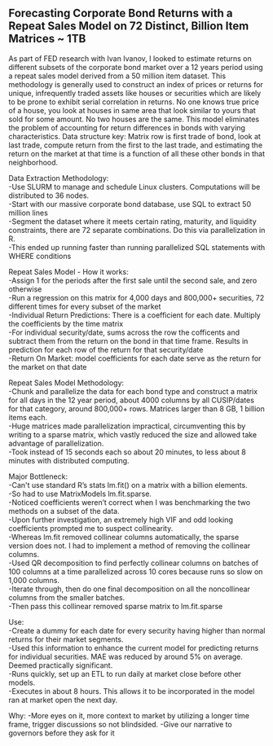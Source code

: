## Forecasting Corporate Bond Returns with a Repeat Sales Model on 72 Distinct, Billion Item Matrices ~ 1TB
As part of FED research with Ivan Ivanov, I looked to estimate returns on different subsets of the corporate bond market over a 12 years period using a repeat sales model derived from a 50 million item dataset. 
This methodology is generally used to construct an index of prices or returns for unique, infrequently traded assets like houses or securities which are likely to be prone to exhibit serial correlation in returns. No one knows true price of a house, you look at houses in same area that look similar to yours that sold for some amount. No two houses are the same. This model eliminates the problem of accounting for return differences in bonds with varying characteristics. 
Data structure key: Matrix row is first trade of bond, look at last trade, compute return from the first to the last trade, and estimating the return on the market at that time is a function of all these other bonds in that neighborhood. 

Data Extraction Methodology: <br>
-Use SLURM to manage and schedule Linux clusters. Computations will be distributed to 36 nodes. <br>
-Start with our massive corporate bond database, use SQL to extract 50 million lines  <br>
-Segment the dataset where it meets certain rating, maturity, and liquidity constraints, there are 72 separate combinations. Do this via parallelization in R. <br>
-This ended up running faster than running parallelized SQL statements with WHERE conditions  <br>

Repeat Sales Model - How it works: <br>
-Assign 1 for the periods after the first sale until the second sale, and zero otherwise <br>
-Run a regression on this matrix for 4,000 days and 800,000+ securities, 72 different times for every subset of the market <br>
-Individual Return Predictions: There is a coefficient for each date. Multiply the coefficients by the time matrix  <br>
-For individual security/date, sums across the row the cofficents and subtract them from the return on the bond in that time frame. Results in prediction for each row of the return for that security/date  <br>
-Return On Market: model coefficients for each date serve as the return for the market on that date <br>

Repeat Sales Model Methodology: <br>
-Chunk and parallelize the data for each bond type and construct a matrix for all days in the 12 year period, about 4000 columns by all CUSIP/dates for that category, around 800,000+ rows. Matrices larger than 8 GB, 1 billion items each.  <br>
-Huge matrices made parallelization impractical, circumventing this by writing to a sparse matrix, which vastly reduced the size and allowed take advantage of parallelization. <br>
-Took instead of 15 seconds each so about 20 minutes, to less about 8 minutes with distributed computing. <br>

Major Bottleneck: <br>
-Can't use standard R’s stats lm.fit() on a matrix with a billion elements.  <br>
-So had to use MatrixModels lm.fit.sparse. <br>
-Noticed coefficients weren’t correct when I was benchmarking the two methods on a subset of the data. <br>
-Upon further investigation, an extremely high VIF and odd looking coefficients prompted me to suspect collinearity.  <br>
-Whereas lm.fit removed collinear columns automatically, the sparse version does not. I had to implement a method of removing the collinear columns. <br>
-Used QR decomposition to find perfectly collinear columns on batches of 100 columns at a time parallelized across 10 cores because runs so slow on 1,000 columns. <br>
-Iterate through, then do one final decomposition on all the noncollinear columns from the smaller batches.  <br>
-Then pass this collinear removed sparse matrix to lm.fit.sparse <br>

Use: <br>
-Create a dummy for each date for every security having higher than normal returns for their market segments.  <br>
-Used this information to enhance the current model for predicting returns for individual securities. MAE was reduced by around 5% on average. Deemed practically significant. <br>
-Runs quickly, set up an ETL to run daily at market close before other models.  <br>
-Executes in about 8 hours. This allows it to be incorporated in the model ran at market open the next day. <br>

Why:
-More eyes on it, more context to market by utilizing a longer time frame, trigger discussions so not blindsided.
-Give our narrative to governors before they ask for it
